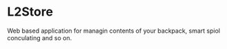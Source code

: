 # L2Store
Web based application for managin contents of your backpack, smart spiol conculating and so on.
